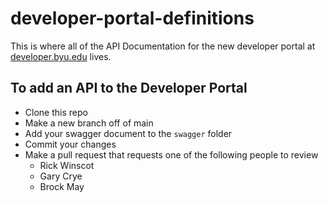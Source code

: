 # developer-portal-definitions

This is where all of the API Documentation for the new developer portal at [developer.byu.edu](https://developer.byu.edu) lives.

## To add an API to the Developer Portal
- Clone this repo
- Make a new branch off of main
- Add your swagger document to the `swagger` folder
- Commit your changes
- Make a pull request that requests one of the following people to review
  - Rick Winscot
  - Gary Crye
  - Brock May
